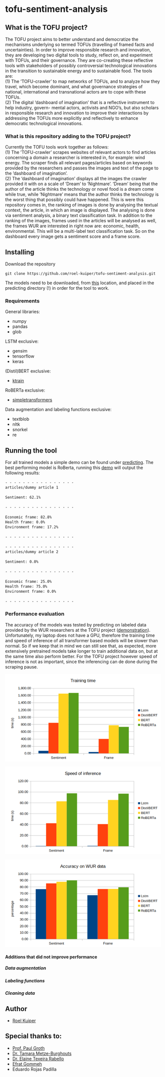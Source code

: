 # tofu-sentiment-analysis

## What is the TOFU project?

The TOFU project aims to better understand and democratize the mechanisms underlying so termed
TOFUs (travelling of framed facts and uncertainties). In order to improve responsible research and
innovation, they are developing two digital tools to study, reflect on, and experiment with TOFUs, and
their governance. They are co-creating these reflective tools with stakeholders of possibly controversial technological innovations in the transition to sustainable energy and to sustainable food. The tools are: <br />
(1) The ‘TOFU-crawler’ to map networks of TOFUs, and to analyze how they travel, which become
dominant, and what governance strategies of national, international and transnational actors are to cope with these TOFUs. <br />
(2) The digital ‘dashboard of imagination’ that is a reflective instrument to help industry, govern-
mental actors, activists and NGO’s, but also scholars in responsible research and innovation to improve their interactions by addressing the TOFUs more explicitly and reflectively to enhance democratic technological innovations.

### What is this repository adding to the TOFU project?

Currently the TOFU tools work together as follows: <br />
(1) The ’TOFU-crawler’ scrapes websites of relevant actors to find articles concerning a domain a
researcher is interested in, for example: wind energy. The scraper finds all relevant pages/articles based on keywords provided by the researchers and passes the images and text of the page to the ’dashboard of imagination’. <br />
(2) The ’dashboard of imagination’ displays all the images the crawler provided it with on a scale
of ’Dream’ to ’Nightmare’. ’Dream’ being that the author of the article thinks the technology or novel
food is a dream come while true, while ’Nightmare’ means that the author thinks the technology is the
worst thing that possibly could have happened. This is were this repository comes in, the ranking of images is done by analysing the textual context, the article, in which an image is displayed. The analysing is done via sentiment analysis, a binary text classification task. In addition to the ranking of the images, frames used in the articles will be analysed as well, the frames WUR are interested in right now are: economic, health, environmental. This will be a multi-label text classification task. So on the dashboard every image gets a sentiment score and a frame score.

## Installing

Download the repository

```
git clone https://github.com/roel-kuiper/tofu-sentiment-analysis.git
```

The models need to be downloaded, from [this](https://drive.google.com/open?id=17s48ApEm3b6-MvCgT_HDNANQASBH6o27) location, and placed in the predicting directory (!) in order for the tool to work.

### Requirements

General libraries:

* numpy
* pandas
* glob

LSTM exclusive:

* gensim
* tensorflow
* keras

(Distil)BERT exclusive:

* [ktrain](https://github.com/amaiya/ktrain)

RoBERTa exclusive:

* [simpletransformers](https://github.com/ThilinaRajapakse/simpletransformers)

Data augmentation and labeling functions exclusive:

* textblob
* nltk
* snorkel
* re

## Running the tool

For all trained models a simple demo can be found under [predicting](https://github.com/roel-kuiper/tofu-sentiment-analysis/predicting). 
The best performing model is RoBerta, running this [demo](https://github.com/roel-kuiper/tofu-sentiment-analysis/blob/master/predicting/RoBERTa%20predicting.ipynb) will output the following results:

```
- - - - - - - - - - - - - - - -
articles/dummy article 1

Sentiment: 62.1%

- - - - - - - - - - - - - - - -

Economic frame: 82.8%
Health frame: 0.0%
Environment frame: 17.2%

- - - - - - - - - - - - - - - -

- - - - - - - - - - - - - - - -
articles/dummy article 2

Sentiment: 0.0%

- - - - - - - - - - - - - - - -

Economic frame: 25.0%
Health frame: 75.0%
Environment frame: 0.0%

- - - - - - - - - - - - - - - -
```

### Performance evaluation

The accuracy of the models was tested by predicting on labeled data provided by the WUR researchers at the TOFU project ([demonstration](evaluation/predictwur.ipynb)). Unfortunately, my laptop does not have a GPU, therefore the training time and speed of inference of all transformer based models will be slower than normal. So if we keep that in mind we can still see that, as expected, more extensively pretrained models take longer to train additional data on, but at the same time also perform better. For the TOFU project however speed of inference is not as important, since the inferencing can de done during the scraping pause. 


![](evaluation/trainingtime.png)

![](evaluation/inference.png)

![](evaluation/accuracy.png)

#### Additions that did not improve performance

##### Data augmentation

##### Labeling functions

##### Cleaning data

## Author

* [Roel Kuiper](https://github.com/roel-kuiper)


## Special thanks to:

* [Prof. Paul Groth](https://github.com/pgroth)
* [Dr. Tamara Metze-Burghouts](https://www.linkedin.com/in/tamara-metze-0a9b354/)
* [Dr. Elaine Texeira Rabello](https://www.linkedin.com/in/erabello/)
* [Efrat Gommeh](https://www.linkedin.com/in/efrat-gommeh-86267313/)
* Eduardo Rojas Padilla

